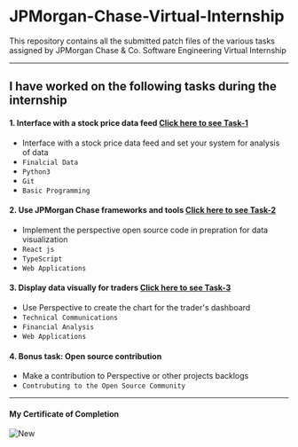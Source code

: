 # JPMorgan-Chase-Virtual-Internship
This repository contains all the submitted patch files of the various tasks assigned by JPMorgan Chase & Co. Software Engineering Virtual Internship

---
## I have worked on the following tasks during the internship
#### 1. Interface with a stock price data feed [Click here to see Task-1](https://github.com/Green-atkinson/JPMorgan-Chase-Virtual-Exp-Program/tree/main/JPMC-tech-task-1-PY3)
- Interface with a stock price data feed and set your system for analysis of data
- `Finalcial Data` 
- `Python3`
- `Git`
- `Basic Programming`

#### 2. Use JPMorgan Chase frameworks and tools [Click here to see Task-2](https://github.com/Green-atkinson/JPMorgan-Chase-Virtual-Exp-Program/tree/main/JPMC-tech-task-2-PY3)
- Implement the perspective open source code in prepration for data visualization 
- `React js` 
- `TypeScript`
- `Web Applications`

#### 3. Display data visually for traders [Click here to see Task-3](https://github.com/Green-atkinson/JPMorgan-Chase-Virtual-Exp-Program/tree/main/JPMC-tech-task-3-PY3)
- Use Perspective to create the chart for the trader's dashboard  
- `Technical Communications` 
- `Financial Analysis`
- `Web Applications`

#### 4. Bonus task: Open source contribution
- Make a contribution to Perspective or other projects backlogs 
- `Contrubuting to the Open Source Community`
---
#### My Certificate of Completion
![New]([https://user-images.githubusercontent.com/40789486/83999923-5a5ad900-a981-11ea-8b79-1c918da0e279.png](https://github.com/Green-atkinson/JPMorgan-Chase-Virtual-Exp-Program/blob/main/Certificate%20of%20Completion%20-%20JPMorgan%20SWE.jpg?raw=true))

